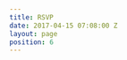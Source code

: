 ```yaml
---
title: RSVP
date: 2017-04-15 07:08:00 Z
layout: page
position: 6
---
```


<div data-paperform-id="rsvp"></div><script>(function() {var script = document.createElement('script'); script.src = "https://paperform.co/__embed"; document.body.appendChild(script); })()</script>
